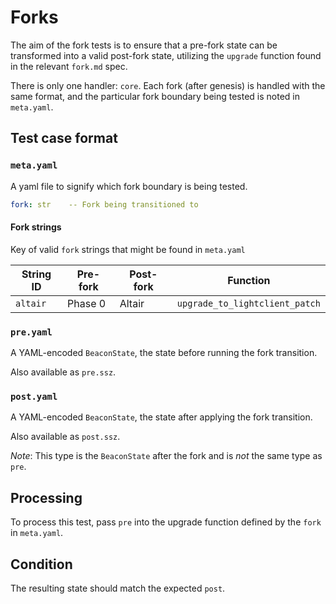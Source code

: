 # Forks

The aim of the fork tests is to ensure that a pre-fork state can be transformed
 into a valid post-fork state, utilizing the `upgrade` function found in the relevant `fork.md` spec.

There is only one handler: `core`. Each fork (after genesis) is handled with the same format,
 and the particular fork boundary being tested is noted in `meta.yaml`.

## Test case format

### `meta.yaml`

A yaml file to signify which fork boundary is being tested.

```yaml
fork: str    -- Fork being transitioned to
```

#### Fork strings

Key of valid `fork` strings that might be found in `meta.yaml`

| String ID | Pre-fork | Post-fork | Function |
| - | - | - | - |
| `altair` | Phase 0 | Altair | `upgrade_to_lightclient_patch` |

### `pre.yaml`

A YAML-encoded `BeaconState`, the state before running the fork transition.

Also available as `pre.ssz`.

### `post.yaml`

A YAML-encoded `BeaconState`, the state after applying the fork transition.

Also available as `post.ssz`.

*Note*: This type is the `BeaconState` after the fork and is *not* the same type as `pre`.

## Processing

To process this test, pass `pre` into the upgrade function defined by the `fork` in `meta.yaml`.

## Condition

The resulting state should match the expected `post`.
